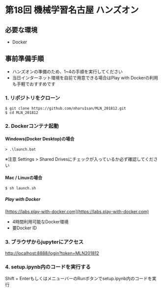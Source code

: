 # 第18回 機械学習名古屋 ハンズオン
## 必要な環境
- Docker

## 事前準備手順
- ハンズオンの準備のため、1~4の手順を実行してください
- 当日インターネット環境を自前で用意できる場合はPlay with Dockerの利用も手軽でおすすめです

### 1. リポジトリをクローン
```
$ git clone https://github.com/nharu1san/MLN_201812.git
$ cd MLN_201812
```

### 2. Dockerコンテナ起動
#### Windows(Docker Desktop)の場合
```
> .\launch.bat
```
※注意 Settings > Shared Drivesにチェックが入っているか必ず確認してください

#### Mac / Linuxの場合
```
$ sh launch.sh
```

##### Play with Docker
[https://labs.play-with-docker.com](https://labs.play-with-docker.com)
- 4時間利用可能なDocker環境
- 要Docker ID

### 3. ブラウザからjupyterにアクセス
[http://localhost:8888/login?token=MLN201812](http://localhost:8888/login?token=MLN201812)

### 4. setup.ipynb内のコードを実行する
Shift + EnterもしくはメニューバーのRunボタンでsetup.ipynb内のコードを実行

